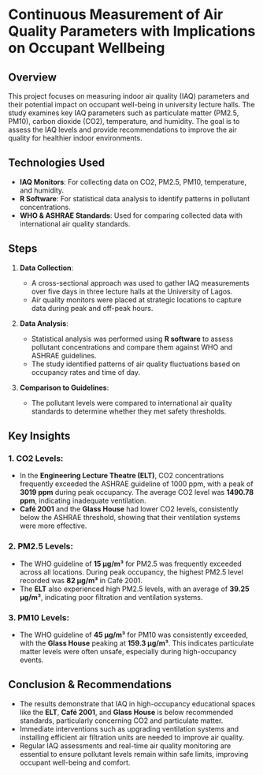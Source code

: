 # Continuous Measurement of Air Quality Parameters with Implications on Occupant Wellbeing

## Overview
This project focuses on measuring indoor air quality (IAQ) parameters and their potential impact on occupant well-being in university lecture halls. The study examines key IAQ parameters such as particulate matter (PM2.5, PM10), carbon dioxide (CO2), temperature, and humidity. The goal is to assess the IAQ levels and provide recommendations to improve the air quality for healthier indoor environments.

## Technologies Used
- **IAQ Monitors**: For collecting data on CO2, PM2.5, PM10, temperature, and humidity.
- **R Software**: For statistical data analysis to identify patterns in pollutant concentrations.
- **WHO & ASHRAE Standards**: Used for comparing collected data with international air quality standards.

## Steps
1. **Data Collection**:
   - A cross-sectional approach was used to gather IAQ measurements over five days in three lecture halls at the University of Lagos.
   - Air quality monitors were placed at strategic locations to capture data during peak and off-peak hours.

2. **Data Analysis**:
   - Statistical analysis was performed using **R software** to assess pollutant concentrations and compare them against WHO and ASHRAE guidelines.
   - The study identified patterns of air quality fluctuations based on occupancy rates and time of day.

3. **Comparison to Guidelines**:
   - The pollutant levels were compared to international air quality standards to determine whether they met safety thresholds.

## Key Insights
### 1. **CO2 Levels**:
   - In the **Engineering Lecture Theatre (ELT)**, CO2 concentrations frequently exceeded the ASHRAE guideline of 1000 ppm, with a peak of **3019 ppm** during peak occupancy. The average CO2 level was **1490.78 ppm**, indicating inadequate ventilation.
   - **Café 2001** and the **Glass House** had lower CO2 levels, consistently below the ASHRAE threshold, showing that their ventilation systems were more effective.

### 2. **PM2.5 Levels**:
   - The WHO guideline of **15 µg/m³** for PM2.5 was frequently exceeded across all locations. During peak occupancy, the highest PM2.5 level recorded was **82 µg/m³** in Café 2001.
   - The **ELT** also experienced high PM2.5 levels, with an average of **39.25 µg/m³**, indicating poor filtration and ventilation systems.

### 3. **PM10 Levels**:
   - The WHO guideline of **45 µg/m³** for PM10 was consistently exceeded, with the **Glass House** peaking at **159.3 µg/m³**. This indicates particulate matter levels were often unsafe, especially during high-occupancy events.

## Conclusion & Recommendations
- The results demonstrate that IAQ in high-occupancy educational spaces like the **ELT**, **Café 2001**, and **Glass House** is below recommended standards, particularly concerning CO2 and particulate matter.
- Immediate interventions such as upgrading ventilation systems and installing efficient air filtration units are needed to improve air quality.
- Regular IAQ assessments and real-time air quality monitoring are essential to ensure pollutant levels remain within safe limits, improving occupant well-being and comfort.

